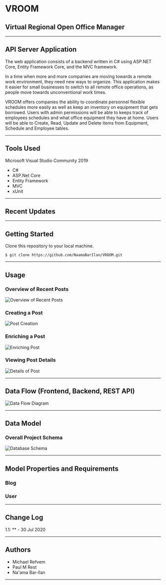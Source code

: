 # VROOM

## Virtual Regional Open Office Manager

---

## API Server Application

The web application consists of a backend written in C# using ASP.NET Core, Entity Framework Core, and the MVC framework.

In a time when more and more companies are moving towards a remote work environment, they need new ways to organize. This application makes it easier for small businesses to switch to all remote office operations, as people move towards unconventional work times.

VROOM offers companies the ability to coordinate personnel flexible schedules more easily as well as keep an inventory on equipment that gets borrowed. 
Users with admin permissions will be able to keeps track of employees schedules and what office equipment they have at home. Users will be able to Create, Read, Update and Delete items from Equipment, Schedule and Employee tables. 


---

## Tools Used
Microsoft Visual Studio Community 2019 

- C#
- ASP.Net Core
- Entity Framework
- MVC
- xUnit

---

## Recent Updates


---

## Getting Started

Clone this repository to your local machine.

```
$ git clone https://github.com/NaamaBarIlan/VROOM.git
```

---

## Usage


### Overview of Recent Posts
![Overview of Recent Posts]()

### Creating a Post
![Post Creation]()

### Enriching a Post
![Enriching Post]()

### Viewing Post Details
![Details of Post]()

---
## Data Flow (Frontend, Backend, REST API)

![Data Flow Diagram]()

---
## Data Model

### Overall Project Schema

![Database Schema]()

---
## Model Properties and Requirements


### Blog


### User

---

## Change Log

1.1: ** - 30 Jul 2020  

---

## Authors

* Michael Refvem
* Paul M Rest
* Na'ama Bar-Ilan

---
